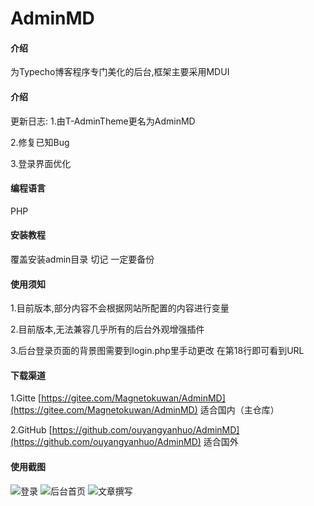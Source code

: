 # AdminMD

#### 介绍
为Typecho博客程序专门美化的后台,框架主要采用MDUI

#### 介绍
更新日志:
1.由T-AdminTheme更名为AdminMD

2.修复已知Bug

3.登录界面优化

#### 编程语言
PHP

#### 安装教程

覆盖安装admin目录
切记 一定要备份

#### 使用须知

1.目前版本,部分内容不会根据网站所配置的内容进行变量

2.目前版本,无法兼容几乎所有的后台外观增强插件

3.后台登录页面的背景图需要到login.php里手动更改 在第18行即可看到URL

#### 下载渠道
1.Gitte [https://gitee.com/Magnetokuwan/AdminMD](https://gitee.com/Magnetokuwan/AdminMD)  适合国内（主仓库）

2.GitHub [https://github.com/ouyangyanhuo/AdminMD](https://github.com/ouyangyanhuo/AdminMD)  适合国外
#### 使用截图

![登录](https://cdn.jsdelivr.net/gh/fyhgay/CDNS@latest/2020/05/22/d7b69c5d1680b30fba2afd2d70ab3dfd.png "登录")
![后台首页](https://cdn.jsdelivr.net/gh/fyhgay/CDNS@latest/2020/05/22/f622b948216999eeda0b16fcb6de1fc9.png "后台首页")
![文章撰写](https://cdn.jsdelivr.net/gh/fyhgay/CDNS@latest/2020/05/22/08044d6ac8f211686d8bf1369b4eb897.png "文章撰写")